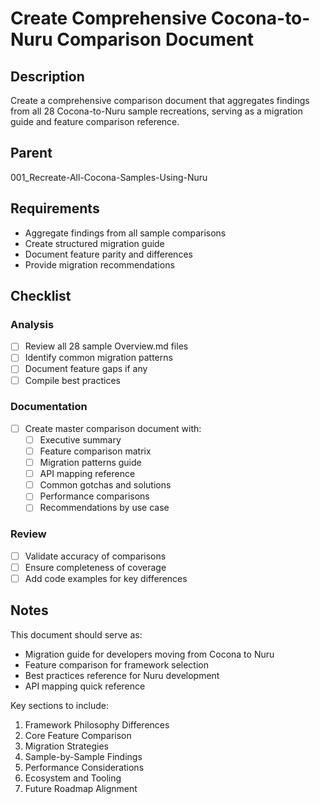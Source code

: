 # Create Comprehensive Cocona-to-Nuru Comparison Document

## Description

Create a comprehensive comparison document that aggregates findings from all 28 Cocona-to-Nuru sample recreations, serving as a migration guide and feature comparison reference.

## Parent
001_Recreate-All-Cocona-Samples-Using-Nuru

## Requirements

- Aggregate findings from all sample comparisons
- Create structured migration guide
- Document feature parity and differences
- Provide migration recommendations

## Checklist

### Analysis
- [ ] Review all 28 sample Overview.md files
- [ ] Identify common migration patterns
- [ ] Document feature gaps if any
- [ ] Compile best practices

### Documentation
- [ ] Create master comparison document with:
  - [ ] Executive summary
  - [ ] Feature comparison matrix
  - [ ] Migration patterns guide
  - [ ] API mapping reference
  - [ ] Common gotchas and solutions
  - [ ] Performance comparisons
  - [ ] Recommendations by use case

### Review
- [ ] Validate accuracy of comparisons
- [ ] Ensure completeness of coverage
- [ ] Add code examples for key differences

## Notes

This document should serve as:
- Migration guide for developers moving from Cocona to Nuru
- Feature comparison for framework selection
- Best practices reference for Nuru development
- API mapping quick reference

Key sections to include:
1. Framework Philosophy Differences
2. Core Feature Comparison
3. Migration Strategies
4. Sample-by-Sample Findings
5. Performance Considerations
6. Ecosystem and Tooling
7. Future Roadmap Alignment